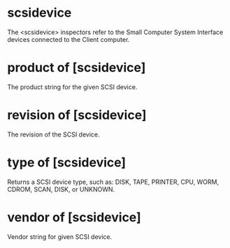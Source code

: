 # scsidevice

The &lt;scsidevice&gt; inspectors refer to the Small Computer System Interface devices connected to the Client computer.

# product of [scsidevice]

The product string for the given SCSI device.

# revision of [scsidevice]

The revision of the SCSI device.

# type of [scsidevice]

Returns a SCSI device type, such as: DISK, TAPE, PRINTER, CPU, WORM, CDROM, SCAN, DISK, or UNKNOWN.

# vendor of [scsidevice]

Vendor string for given SCSI device.
